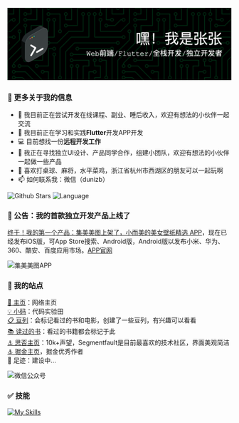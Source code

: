 ![](./github-header-image.png)

### 💫 更多关于我的信息

- 🔭 我目前正在尝试开发在线课程、副业、睡后收入，欢迎有想法的小伙伴一起交流
- 🌱 我目前正在学习和实践**Flutter**开发APP开发
- 💻 目前想找一份**远程开发工作**
- 👯 我正在寻找独立UI设计、产品同学合作，组建小团队，欢迎有想法的小伙伴一起做一些产品
- 🚴 喜欢打桌球、麻将，水平菜鸡，浙江省杭州市西湖区的朋友可以一起玩啊
- 📫 如何联系我：微信（dunizb）

![Github Stars](https://github-readme-stats.vercel.app/api?username=dunizb&show_icons=true&hide=contribs)
![Language](https://github-readme-stats.vercel.app/api/top-langs/?username=dunizb&layout=compact)

### 🎉 公告：我的首款独立开发产品上线了

[终于！我的第一个产品：集美美图上架了，小而美的美女壁纸精选 APP](https://www.w2solo.com/topics/3190)，现在已经发布iOS版，可App Store搜索、Android版，Android版以发布小米、华为、360、酷安、百度应用市场。[APP官网](https://jimeiapp.zhangbingdev.com)

<img src="https://s2.loli.net/2022/03/21/GvZEIwcpFR1Ds8B.png" width="500" alt="集美美图APP" />


### 📍 我的站点

[🔴 主页](https://mo.run/zhangzhang)：网络主页  
[💡 小码](https://coding.zhangbingdev.com)：代码实验田  
[📋 豆列](https://www.douban.com/people/dunish/doulists/all)：会标记看过的书和电影，创建了一些豆列，有兴趣可以看看   
[📚 读过的书](https://book.douban.com/people/dunish/collect)：看过的书籍都会标记于此  
[⚓ 思否主页](https://segmentfault.com/u/dunizb)：10k+声望，Segmentfault是目前最喜欢的技术社区，界面美观简洁  
[⚓ 掘金主页](https://juejin.im/user/289926798645575)，掘金优秀作者  
📍 足迹：建设中...

<img src="http://myimgcloud.oss-cn-hangzhou.aliyuncs.com/subscribe2.png" width="370" alt="微信公众号" />

### ✅ 技能

[![My Skills](https://skillicons.dev/icons?i=js,html,css,vue,vite,webpack,react,flutter,dart,nodejs,md,ts,jquery,mysql,vscode)](https://skillicons.dev)
